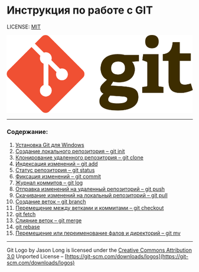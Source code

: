 # Инструкция по работе с GIT

LICENSE: [MIT](./license.md)

![git-logo](./assets/Git-Logo.png)

---

### Содержание:
1. [Установка Git для Windows](./install_git.md)
2. [Создание локального репозитория – git init](./init.md)
3. [Клонирование удаленного репозитория – git clone](./clone.md)
4. [Индексация изменений – git add](./add.md)
5. [Статус репозитория – git status](./status.md)
6. [Фиксация изменений – git commit](./commit.md)
7. [Журнал коммитов – git log](./log.md)
8. [Отправка изменений на удаленный репозиторий – git push](./push.md)
9. [Скачивание изменений на локальный репозиторий – git pull](./pull.md)
10. [Создание веток – git branch](./branch.md)
11. [Перемещение между ветками и коммитами – git checkout](./checkout.md)
12. [git fetch](./fetch.md)
13. [Слияние веток – git merge](./merge.md)
14. [git rebase](./rebase.md)
15. [Перемещение или переименование фалов и директорий – git mv](./mv.md)


---

Git Logo by Jason Long is licensed under the [Creative Commons Attribution 3.0](https://creativecommons.org/licenses/by/3.0/) Unported License – [https://git-scm.com/downloads/logos](https://git-scm.com/downloads/logos)